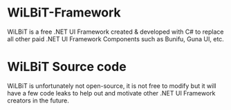 # WiLBiT-Framework
WiLBiT is a free .NET UI Framework created &amp; developed with C# to replace all other paid .NET UI Framework Components such as Bunifu, Guna UI, etc. 

# WiLBiT Source code
WiLBiT is unfortunately not open-source, it is not free to modify but it will have a few code leaks to help out and motivate other .NET UI Framework creators in the future.
